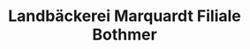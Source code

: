 ---
title: "Landbäckerei Marquardt Filiale Bothmer"
url: /schwarmstedt/landbaeckerei-marquardt-filiale-bothmer/
shop: Allgemein
---